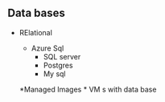 ## Data bases
* RElational
    * Azure Sql
        * SQL server
        * Postgres
        * My sql


    *Managed Images
        * VM s with data base
        